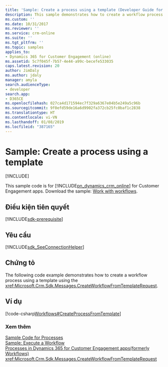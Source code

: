 ```yaml
---
title: 'Sample: Create a process using a template (Developer Guide for Dynamics 365 for Customer Engagement apps) | MicrosoftDocs'
description: This sample demonstrates how to create a workflow process using a template using the CreateWorkflowFromTemplateRequest
ms.custom: ''
ms.date: 10/31/2017
ms.reviewer: ''
ms.service: crm-online
ms.suite: ''
ms.tgt_pltfrm: ''
ms.topic: samples
applies_to:
- Dynamics 365 for Customer Engagement (online)
ms.assetid: 5c7f045f-7b57-4e44-a99c-becefe533035
caps.latest.revision: 20
author: JimDaly
ms.author: jdaly
manager: amyla
search.audienceType:
- developer
search.app:
- D365CE
ms.openlocfilehash: 027ca4d171594ec7f329a6367e04b5e249a5c96b
ms.sourcegitcommit: 9f0efd59de16a6d9902fa372cb25fc0baf1c2838
ms.translationtype: HT
ms.contentlocale: vi-VN
ms.lasthandoff: 01/08/2019
ms.locfileid: "387165"
---
```

# <a name="sample-create-a-process-using-a-template"></a>Sample: Create a process using a template

[!INCLUDE[](../includes/cc_applies_to_update_9_0_0.md)]

This sample code is for [!INCLUDE[pn_dynamics_crm_online](../includes/pn-dynamics-crm-online.md)] for Customer Engagement apps. Download the sample: [Work with workflows](https://code.msdn.microsoft.com/Work-with-workflows-edf8f3bf).

## <a name="prerequisites"></a>Điều kiện tiên quyết
[!INCLUDE[sdk-prerequisite](../includes/sdk-prerequisite.md)]
  
## <a name="requirements"></a>Yêu cầu  
[!INCLUDE[sdk_SeeConnectionHelper](../includes/sdk-seeconnectionhelper.md)]
  
## <a name="demonstrates"></a>Chứng tỏ  
 The following code example demonstrates how to create a workflow process using a template using the <xref:Microsoft.Crm.Sdk.Messages.CreateWorkflowFromTemplateRequest>.  
  
## <a name="example"></a>Ví dụ  
 [!code-csharp[Workflows#CreateProcessFromTemplate](../snippets/csharp/CRMV8/workflows/cs/createprocessfromtemplate.cs#createprocessfromtemplate)]  
  
### <a name="see-also"></a>Xem thêm  
 [Sample Code for Processes](sample-code-processes.md)   
 [Sample: Execute a Workflow](sample-run-workflow.md)   
 [Processes in Dynamics 365 for Customer Engagement apps(formerly Workflows)](automate-business-processes-customer-engagement.md)   
 <xref:Microsoft.Crm.Sdk.Messages.CreateWorkflowFromTemplateRequest>
